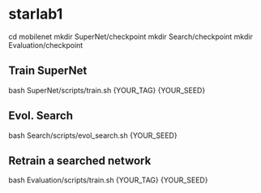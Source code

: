 # starlab1


cd mobilenet
mkdir SuperNet/checkpoint
mkdir Search/checkpoint
mkdir Evaluation/checkpoint

## Train SuperNet
bash SuperNet/scripts/train.sh {YOUR_TAG} {YOUR_SEED}

## Evol. Search
bash Search/scripts/evol_search.sh {YOUR_SEED}

## Retrain a searched network
bash Evaluation/scripts/train.sh {YOUR_TAG} {YOUR_SEED}
